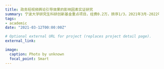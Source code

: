 ```yaml
---
title: 政务短视频舆论引导效果的影响因素实证研究
summary: 宁波大学研究生科研创新基金重点项目，经费0.2万，排序1/3，2021年3月-2022年3月。
tags:
- academic
date: "2021-03-12T00:00:00Z"

# Optional external URL for project (replaces project detail page).
external_link: 

image:
  caption: Photo by unknown
  focal_point: Smart
---
```


